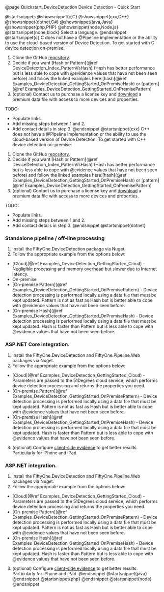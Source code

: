 @page Quickstart_DeviceDetection Device Detection - Quick Start

@startsnippets
@showsnippet{c,C}
@showsnippet{cxx,C++}
@showsnippet{dotnet,C#}
@showsnippet{java,Java}
@showsnippet{php,PHP}
@showsnippet{node,Node.js}
@startsnippet{none,block}
Select a language.
@endsnippet
@startsnippet{c}
C does not have a @Pipeline implementation or the ability to use the cloud-based version of 
Device Detection.
To get started with C device detection on-premise:

1. Clone the GitHub [repository]().
2. Decide if you want [Hash or Pattern](@ref DeviceDetection_Index_PatternVsHash) (Hash has better performance but is 
less able to cope with @evidence values that have not been seen before) and follow the linked examples here:[hash](@ref Examples_DeviceDetection_GettingStarted_OnPremiseHash) or 
[pattern](@ref Examples_DeviceDetection_GettingStarted_OnPremisePattern)
3. (optional) Contact us to purchase a license key and [download]() a premium data file with access to more devices and properties.

TODO: 
- Populate links.
- Add missing steps between 1 and 2.
- Add contact details in step 3.
@endsnippet
@startsnippet{cxx}
C++ does not have a @Pipeline implementation or the ability to use the cloud-based version of 
Device Detection.
To get started with C++ device detection on-premise:

1. Clone the GitHub [repository]().
2. Decide if you want [Hash or Pattern](@ref DeviceDetection_Index_PatternVsHash) (Hash has better performance but is 
less able to cope with @evidence values that have not been seen before) and follow the linked examples here:[hash](@ref Examples_DeviceDetection_GettingStarted_OnPremiseHash) or 
[pattern](@ref Examples_DeviceDetection_GettingStarted_OnPremisePattern)
3. (optional) Contact us to purchase a license key and [download]() a premium data file with access to more devices and properties.

TODO: 
- Populate links.
- Add missing steps between 1 and 2.
- Add contact details in step 3.
@endsnippet
@startsnippet{dotnet}
### Standalone pipeline / off-line processing

1. Install the FiftyOne.DeviceDetection package via Nuget.
2. Follow the appropriate example from the options below:  
  * [Cloud](@ref Examples_DeviceDetection_GettingStarted_Cloud) - Negligible processing and memory overhead but slower due to Internet latency. 
  * On-premise 
  * [On-premise Pattern](@ref Examples_DeviceDetection_GettingStarted_OnPremisePattern) - Device detection processing is performed locally using 
  a data file that must be kept updated. Pattern is not as fast as Hash but is better able to
  cope with @evidence values that have not been seen before.
  * [On-premise Hash](@ref Examples_DeviceDetection_GettingStarted_OnPremiseHash) - Device detection processing is performed locally using 
  a data file that must be kept updated. Hash is faster than Pattern but is less able to cope 
  with @evidence values that have not been seen before.

### ASP.NET Core integration.

1. Install the FiftyOne.DeviceDetection and FiftyOne.Pipeline.Web packages via Nuget.
2. Follow the appropriate example from the options below:  
  * [Cloud](@ref Examples_DeviceDetection_GettingStarted_Cloud) - Parameters are passed to the 51Degrees cloud service, which performs device 
  detection processing and returns the properties you need.
  * [On-premise Pattern](@ref Examples_DeviceDetection_GettingStarted_OnPremisePattern) - Device detection processing is performed locally using 
  a data file that must be kept updated. Pattern is not as fast as Hash but is better able to
  cope with @evidence values that have not been seen before.
  * [On-premise Hash](@ref Examples_DeviceDetection_GettingStarted_OnPremiseHash) - Device detection processing is performed locally using 
  a data file that must be kept updated. Hash is faster than Pattern but is less able to cope 
  with @evidence values that have not been seen before.
3. (optional) Configure [client-side evidence](@ref) to get better results. Particularly for iPhone and iPad.

### ASP.NET integration.

1. Install the FiftyOne.DeviceDetection and FiftyOne.Pipeline.Web packages via Nuget.
2. Follow the appropriate example from the options below:  
  * [Cloud](@ref Examples_DeviceDetection_GettingStarted_Cloud) - Parameters are passed to the 51Degrees cloud service, which performs device 
  detection processing and returns the properties you need.
  * [On-premise Pattern](@ref Examples_DeviceDetection_GettingStarted_OnPremisePattern) - Device detection processing is performed locally using 
  a data file that must be kept updated. Pattern is not as fast as Hash but is better able to
  cope with @evidence values that have not been seen before.
  * [On-premise Hash](@ref Examples_DeviceDetection_GettingStarted_OnPremiseHash) - Device detection processing is performed locally using 
  a data file that must be kept updated. Hash is faster than Pattern but is less able to cope 
  with @evidence values that have not been seen before.
3. (optional) Configure [client-side evidence](@ref) to get better results. Particularly for iPhone and iPad.
@endsnippet
@startsnippet{java}
@endsnippet
@startsnippet{php}
@endsnippet
@startsnippet{node}
@endsnippet